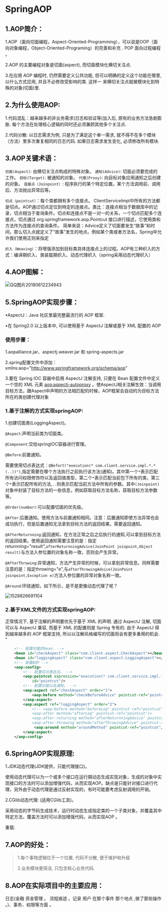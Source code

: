 # SpringAOP

## 1.AOP简介：

1.AOP（面向切面编程，Aspect-Oriented-Programming），可以说是OOP（面向对象编程，Object-Oriented-Programing）的完善和补充 .  POP 面向过程编程 。

2.AOP 的主要编程对象是切面(aspect), 而切面模块化横切关注点. 

3.在应用 AOP 编程时, 仍然需要定义公共功能, 但可以明确的定义这个功能在哪里, 以什么方式应用, 并且不必修改受影响的类. 这样一 来横切关注点就被模块化到特殊的对象(切面)里. 

## 2.为什么使用AOP:

1.代码混乱：越来越多的非业务需求(日志和验证等)加入后, 原有的业务方法急剧膨胀.  每个方法在处理核心逻辑的同时还必须兼顾其他多个关注点. 

2.代码分散: 以日志需求为例, 只是为了满足这个单一需求, 就不得不在多个模块（方法）里多次重复相同的日志代码. 如果日志需求发生变化, 必须修改所有模块.

## 3.AOP关键术语：

``切面(Aspect)``:  由横切关注点构成的特殊对象。
``通知(Advice)``:  切面必须要完成的工作。
``目标(Target)``:  被通知的对象。
``代理(Proxy)``:   向目标对象应用通知之后创建的对象。
``连接点（Joinpoint）``: 程序执行的某个特定位置。某个方法调用前、调用后、方法抛出异常后等。

``切点（pointcut）``：每个类都拥有多个连接点。 ClientServiceImpl中所有的方法都是切点。AOP通过切点定位到特定的连接点。类比：连接点相当于数据库中的记录，切点相当于查询条件。切点和连接点不是一对一的关系，一个切点匹配多个连接点，切点通过 org.springframework.aop.Pointcut 接口进行描述，它使用类和方法作为连接点的查询条件。 简单来说：Advice定义了切面要发生“故事”和时间，那么切入点就定义了“故事”发生的地点。例如某个类或者方法名，Spring中允许我们使用正则来指定 

``织入（Weaving）``：将增强添加到目标类具体连接点上的过程。AOP有三种织入的方式：编译期织入、类装载期织入、动态代理织入（spring采用动态代理织入） 

## 4.AOP图解：

![QQ图片20180612234943](C:\QQ图片20180612234943.png)

## 5.SpringAOP实现步骤：

•AspectJ：Java 社区里最完整最流行的 AOP 框架.

•在 Spring2.0 以上版本中, 可以使用基于 AspectJ 注解或基于 XML 配置的 AOP

### 使用步骤：

1.aopalliance.jar、aspectj.weaver.jar 和 spring-aspects.jar 

2.spring配置文件中添加：xmlns:aop="http://www.springframework.org/schema/aop"

3.要在 Spring IOC 容器中启用 AspectJ 注解支持, 只要在 Bean 配置文件中定义一个空的 XML 元素 <aop:aspectj-autoproxy> 。使AspectJ相关注解生效：当调用目标方法，跟Aspect中声明的方法相匹配的时候，AOP框架会自动的为目标方法所在的类创建代理对象

### 1.基于注解的方式实现springAOP:

1.创建切面类(LoggingAspect)。

``@Aspect``:声明当前类为切面类。

``@Component``:交给springIOC容器进行管理。

``@Before``:前置通知。

​	需要使用切点表达式：``@Befort("execution(* com.client.service.impl.*.*(..))")``,指定需要在哪个方法执行之前执行该方法(通知)。其中第一个``*``表示匹配所有访问权限修饰符以及返回值类型，第二个``*``表示匹配当前包下所有的类，第三个``*``表示匹配所有的方法,``..``则表示匹配当前方法中所有的参数。其中``(Joinpoint)``对象中封装了目标方法的一些信息，例如获取目标方法名称，获取目标方法参数等。

``@Order(number)``:可以配置切面的优先级。

``@After``:后置通知。使用方法与前置通知相同。注意：后置通知即使方法异常也会成功执行，但是后置通知无法拿到目标方法的返回结果。需要返回通知。

``@AfterReturnning``:返回通知，在方法正常之后之后执行的通知,可以拿到目标方法的返回结果。使用返回通知需要注意的是：指定returnning="result",``afterReturnningAdvice(JoinPoint joinpoint,Object result)``与方法入参位置的对象名称一致，否则会产生异常。

``@AfterThrowing``:异常通知，方法产生异常的时候，可以拿到异常信息。同样需要注意的是：指定throwing="e",与``afterThrowingAdvice(JoinPoint joinpoint,Exception e)``方法入参位置的异常对象名称一致。

``@Around``:环绕通知，如下所示，是不是更像动态代理了呢？

![1528826691104](C:\Users\Administrator\AppData\Local\Temp\1528826691104.png)



### 2.基于XML文件的方式实现springAOP:

正常情况下, 基于注解的声明要优先于基于 XML 的声明. 通过 AspectJ 注解, 切面可以与 AspectJ 兼容, 而基于 XML 的配置则是 Spring 专有的. 由于 AspectJ 得到越来越多的 AOP 框架支持, 所以以注解风格编写的切面将会有更多重用的机会. "

```xml
	<!-- 配置切面的bean. -->
	<bean id="checkAspect" class="com.client.aspect.CheckAspect"></bean>
	<bean id="loggingAspect" class="com.client.aspect.LoggingAspect"></bean>
	<!-- 配置AOP -->
	<aop:config>
		<!-- 配置切点表达式。 -->
		<aop:pointcut expression="execution(* com.client.service.impl.*.*(..))" 
			id="pointcut"/>
		<!-- 配置切面以及通知。 -->
		<aop:aspect ref="checkAspect" order="1">
			<aop:before method="checkBeforeAdvice" pointcut-ref="pointcut"/>
		</aop:aspect>
		<aop:aspect ref="loggingAspect" order="2">
			<!-- <aop:before method="beforeLog" pointcut-ref="pointcut"/>
			<aop:after method="afterLog" pointcut-ref="pointcut"/>
			<aop:after-returning method="afterReturnningAdvice" pointcut-ref="pointcut" returning="result"/>
			<aop:after-throwing method="afterThrowingAdvice" pointcut-ref="pointcut" throwing="e"/> -->
			 <aop:around method="aroundMethod" pointcut-ref="pointcut"/> 
		</aop:aspect>
	</aop:config>
```



## 6.SpringAOP实现原理:

1.JDK动态代理(JDK提供，只能代理接口)。

​	使用动态代理可以为一个或多个接口在运行期动态生成实现对象，生成的对象中实现接口的方法时可以添加增强代码，从而实现AOP。缺点是只能针对接口进行代理，另外由于动态代理是通过反射实现的，有时可能要考虑反射调用的开销。

2.CGlib动态代理: (适用CGlib工具)。

​	采用动态的字节码生成技术，运行时动态生成指定类的一个子类对象，并覆盖其中特定方法，覆盖方法时可以添加增强代码，从而实现AOP 。

重载:

## 7.AOP的好处：

> 1.每个事物逻辑位于一个位置, 代码不分散, 便于维护和升级
>
> 2.业务模块更简洁, 只包含核心业务代码.

## 8.AOP在实际项目中的主要应用：

日志(金融  资金管理 。  流程痕迹 。记录 用户 在那个事件 那个地点 ,做了那些操作 。)、事务、权限等方面 。

​	







